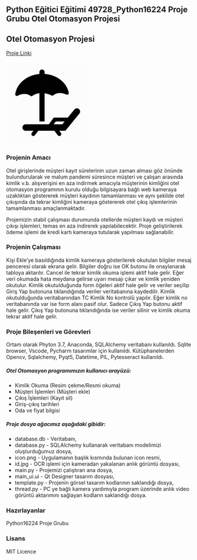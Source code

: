 ## Python Eğitici Eğitimi 49728_Python16224 Proje Grubu Otel Otomasyon Projesi ##

## Otel Otomasyon Projesi ###

[Proje Linki](https://github.com/Python16224/OtelOtomasyon)

![Logo]( https://github.com/Python16224/OtelOtomasyon/blob/master/icon.png)

### Projenin Amacı ###
Otel girişlerinde müşteri kayıt sürelerinin uzun zaman alması göz önünde bulundurularak ve malum pandemi süresince müşteri ve çalışan arasında kimlik v.b. alışverişini en aza indirmek amacıyla müşterinin kimliğini otel otomasyon programının kurulu olduğu bilgisayara bağlı web kameraya uzaklıktan göstererek müşteri kaydının tamamlanması ve aynı şekilde otel çıkışında da tekrar kimliğini kameraya göstererek otel çıkış işlemlerinin tamamlanması amaçlanmaktadır.  

Projemizin stabil çalışması durumunda otellerde müşteri kaydı ve müşteri çıkışı işlemleri, temas en aza indirerek yapılabilecektir. Proje geliştirilerek ödeme işlemi de kredi kartı kameraya tutularak yapılması sağlanabilir.

### Projenin Çalışması ###
Kişi Ekle’ye basıldığında kimlik kameraya gösterilerek okutulan bilgiler mesaj penceresi olarak ekrana gelir. Bilgiler doğru ise OK butonu ile onaylanarak tabloya aktarılır. Cancel ile tekrar kimlik okuma işlemi aktif hale gelir. Eğer veri okumada hata meydana gelirse uyarı mesajı çıkar ve kimlik yeniden okutulur. Kimlik okutulduğunda form öğeleri aktif hale gelir ve veriler seçilip Giriş Yap butonuna tıklandığında veriler veritabanına kaydedilir. Kimlik okutulduğunda veritabanından TC Kimlik No kontrolü yapılır. Eğer kimlik no veritabanında var ise form alanı pasif olur. Sadece Çıkış Yap butonu aktif hale gelir. Çıkış Yap butonuna tıklandığında ise veriler silinir ve kimlik okuma tekrar aktif hale gelir.

### Proje Bileşenleri ve Görevleri ###
Ortam olarak Phyton 3.7, Anaconda, SQLAlchemy veritabanı kullanıldı. Sqlite browser, Vscode, Pycharm tasarımlar için kullanıldı. Kütüphanelerden Opencv, Sqlalchemy, Pyqt5, Datetime, PIL, Pytesseract kullanıldı.

##### Otel Otomasyon programımızın kullanıcı arayüzü: #####
- Kimlik Okuma (Resim çekme/Resmi okuma)
- Müşteri İşlemleri (Müşteri ekle)
- Çıkış İşlemleri (Kayıt sil)
- Giriş-çıkış tarihleri
- Oda ve fiyat bilgisi

##### Proje dosya ağacımız aşağıdaki gibidir: #####
- database.db - Veritabanı,
- database.py - SQLAlchemy kullanarak veritabanı modelimizi oluşturduğumuz dosya,
- icon.png - Uygulamanın başlık kısmında bulunan icon resmi,
- id.jpg - OCR işlemi için kameradan yakalanan anlık görüntü dosyası,
- main.py - Projemizi çalıştıran ana dosya,
- main_ui.ui - Qt Designer tasarım dosyası,
- template.py - Projenin görsel tasarım kodlarının saklandığı dosya,
- thread.py - PC ye bağlı kamera yardımıyla program üzerinde anlık video görüntü aktarımını sağlayan kodların saklandığı dosya.

### Hazırlayanlar ###
Python16224 Proje Grubu

### Lisans ###
MIT Licence

